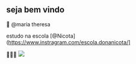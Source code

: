 ## seja bem vindo
👋
@maria theresa

estudo na escola [@Nicota](https://www.instragram.com/escola.donanicota/]

💸💸💸
![](https://media1.tenor.com/m/4ypda0Yf3pIAAAAC/mc-hariel-hariel.gif)
